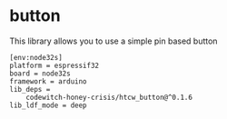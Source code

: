 # button

This library allows you to use a simple pin based button

```
[env:node32s]
platform = espressif32
board = node32s
framework = arduino
lib_deps = 
	codewitch-honey-crisis/htcw_button@^0.1.6
lib_ldf_mode = deep
```